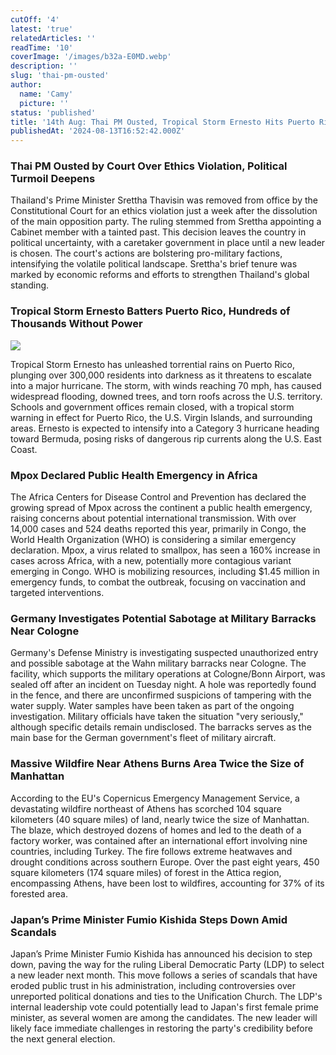 ```yaml
---
cutOff: '4'
latest: 'true'
relatedArticles: ''
readTime: '10'
coverImage: '/images/b32a-E0MD.webp'
description: ''
slug: 'thai-pm-ousted'
author:
  name: 'Camy'
  picture: ''
status: 'published'
title: '14th Aug: Thai PM Ousted, Tropical Storm Ernesto Hits Puerto Rico'
publishedAt: '2024-08-13T16:52:42.000Z'
---
```


### Thai PM Ousted by Court Over Ethics Violation, Political Turmoil Deepens

Thailand's Prime Minister Srettha Thavisin was removed from office by the Constitutional Court for an ethics violation just a week after the dissolution of the main opposition party. The ruling stemmed from Srettha appointing a Cabinet member with a tainted past. This decision leaves the country in political uncertainty, with a caretaker government in place until a new leader is chosen. The court's actions are bolstering pro-military factions, intensifying the volatile political landscape. Srettha's brief tenure was marked by economic reforms and efforts to strengthen Thailand's global standing.

### Tropical Storm Ernesto Batters Puerto Rico, Hundreds of Thousands Without Power

![](/images/b32a-QwMD.jpg)

Tropical Storm Ernesto has unleashed torrential rains on Puerto Rico, plunging over 300,000 residents into darkness as it threatens to escalate into a major hurricane. The storm, with winds reaching 70 mph, has caused widespread flooding, downed trees, and torn roofs across the U.S. territory. Schools and government offices remain closed, with a tropical storm warning in effect for Puerto Rico, the U.S. Virgin Islands, and surrounding areas. Ernesto is expected to intensify into a Category 3 hurricane heading toward Bermuda, posing risks of dangerous rip currents along the U.S. East Coast.

### Mpox Declared Public Health Emergency in Africa

The Africa Centers for Disease Control and Prevention has declared the growing spread of Mpox across the continent a public health emergency, raising concerns about potential international transmission. With over 14,000 cases and 524 deaths reported this year, primarily in Congo, the World Health Organization (WHO) is considering a similar emergency declaration. Mpox, a virus related to smallpox, has seen a 160% increase in cases across Africa, with a new, potentially more contagious variant emerging in Congo. WHO is mobilizing resources, including $1.45 million in emergency funds, to combat the outbreak, focusing on vaccination and targeted interventions.

### Germany Investigates Potential Sabotage at Military Barracks Near Cologne

Germany's Defense Ministry is investigating suspected unauthorized entry and possible sabotage at the Wahn military barracks near Cologne. The facility, which supports the military operations at Cologne/Bonn Airport, was sealed off after an incident on Tuesday night. A hole was reportedly found in the fence, and there are unconfirmed suspicions of tampering with the water supply. Water samples have been taken as part of the ongoing investigation. Military officials have taken the situation "very seriously," although specific details remain undisclosed. The barracks serves as the main base for the German government's fleet of military aircraft.

### Massive Wildfire Near Athens Burns Area Twice the Size of Manhattan

According to the EU's Copernicus Emergency Management Service, a devastating wildfire northeast of Athens has scorched 104 square kilometers (40 square miles) of land, nearly twice the size of Manhattan. The blaze, which destroyed dozens of homes and led to the death of a factory worker, was contained after an international effort involving nine countries, including Turkey. The fire follows extreme heatwaves and drought conditions across southern Europe. Over the past eight years, 450 square kilometers (174 square miles) of forest in the Attica region, encompassing Athens, have been lost to wildfires, accounting for 37% of its forested area.

### Japan’s Prime Minister Fumio Kishida Steps Down Amid Scandals

Japan’s Prime Minister Fumio Kishida has announced his decision to step down, paving the way for the ruling Liberal Democratic Party (LDP) to select a new leader next month. This move follows a series of scandals that have eroded public trust in his administration, including controversies over unreported political donations and ties to the Unification Church. The LDP's internal leadership vote could potentially lead to Japan's first female prime minister, as several women are among the candidates. The new leader will likely face immediate challenges in restoring the party's credibility before the next general election.
